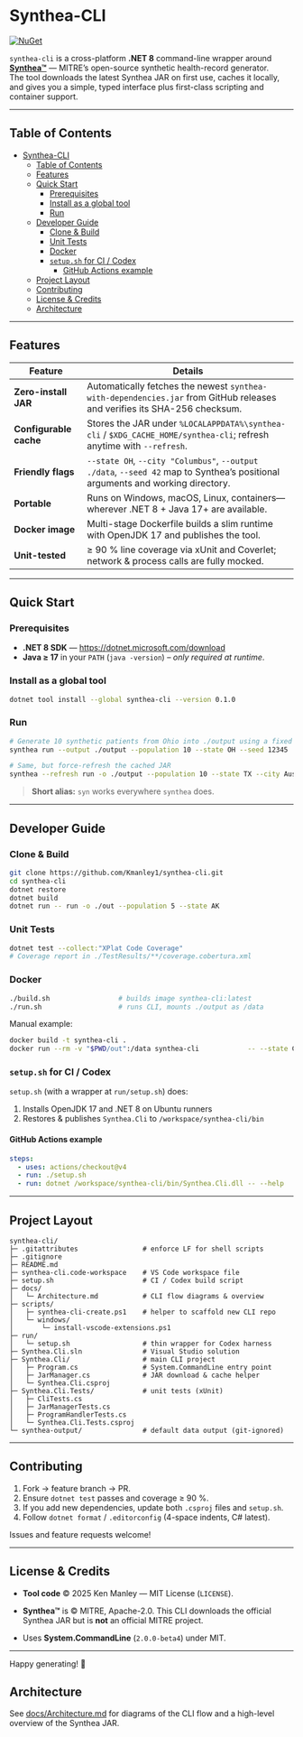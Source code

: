 # Synthea-CLI

[![NuGet](https://img.shields.io/nuget/v/synthea-cli.svg)](https://www.nuget.org/packages/synthea-cli/)

`synthea-cli` is a cross-platform **.NET 8** command-line wrapper around **[Synthea™](https://github.com/synthetichealth/synthea)** — MITRE’s open-source synthetic health-record generator.  
The tool downloads the latest Synthea JAR on first use, caches it locally, and gives you a simple, typed interface plus first-class scripting and container support.

---

## Table of Contents

- [Synthea-CLI](#synthea-cli)
  - [Table of Contents](#table-of-contents)
  - [Features](#features)
  - [Quick Start](#quick-start)
    - [Prerequisites](#prerequisites)
    - [Install as a global tool](#install-as-a-global-tool)
    - [Run](#run)
  - [Developer Guide](#developer-guide)
    - [Clone \& Build](#clone--build)
    - [Unit Tests](#unit-tests)
    - [Docker](#docker)
    - [`setup.sh` for CI / Codex](#setupsh-for-ci--codex)
      - [GitHub Actions example](#github-actions-example)
  - [Project Layout](#project-layout)
  - [Contributing](#contributing)
  - [License \& Credits](#license--credits)
  - [Architecture](#architecture)

---

## Features

| Feature | Details |
|---------|---------|
| **Zero-install JAR** | Automatically fetches the newest `synthea-with-dependencies.jar` from GitHub releases and verifies its SHA-256 checksum. |
| **Configurable cache** | Stores the JAR under `%LOCALAPPDATA%\synthea-cli` / `$XDG_CACHE_HOME/synthea-cli`; refresh anytime with `--refresh`. |
| **Friendly flags** | `--state OH`, `--city "Columbus"`, `--output ./data`, `--seed 42` map to Synthea’s positional arguments and working directory. |
| **Portable** | Runs on Windows, macOS, Linux, containers—wherever .NET 8 + Java 17+ are available. |
| **Docker image** | Multi-stage Dockerfile builds a slim runtime with OpenJDK 17 and publishes the tool. |
| **Unit-tested** | ≥ 90 % line coverage via xUnit and Coverlet; network & process calls are fully mocked. |

---

## Quick Start

### Prerequisites

- **.NET 8 SDK** — <https://dotnet.microsoft.com/download>  
- **Java ≥ 17** in your `PATH` (`java -version`) – *only required at runtime*.

### Install as a global tool

```bash
dotnet tool install --global synthea-cli --version 0.1.0
```

### Run

```bash
# Generate 10 synthetic patients from Ohio into ./output using a fixed seed
synthea run --output ./output --population 10 --state OH --seed 12345

# Same, but force-refresh the cached JAR
synthea --refresh run -o ./output --population 10 --state TX --city Austin
```

> **Short alias:** `syn` works everywhere `synthea` does.

---

## Developer Guide

### Clone & Build

```bash
git clone https://github.com/Kmanley1/synthea-cli.git
cd synthea-cli
dotnet restore
dotnet build
dotnet run -- run -o ./out --population 5 --state AK
```

### Unit Tests

```bash
dotnet test --collect:"XPlat Code Coverage"
# Coverage report in ./TestResults/**/coverage.cobertura.xml
```

### Docker

```bash
./build.sh                 # builds image synthea-cli:latest
./run.sh                   # runs CLI, mounts ./output as /data
```

Manual example:

```bash
docker build -t synthea-cli .
docker run --rm -v "$PWD/out":/data synthea-cli            -- --state CA --population 100            # args after --
```

### `setup.sh` for CI / Codex

`setup.sh` (with a wrapper at `run/setup.sh`) does:

1. Installs OpenJDK 17 and .NET 8 on Ubuntu runners  
2. Restores & publishes `Synthea.Cli` to `/workspace/synthea-cli/bin`

#### GitHub Actions example

```yaml
steps:
  - uses: actions/checkout@v4
  - run: ./setup.sh
  - run: dotnet /workspace/synthea-cli/bin/Synthea.Cli.dll -- --help
```

---

## Project Layout

```text
synthea-cli/
├─ .gitattributes                # enforce LF for shell scripts
├─ .gitignore
├─ README.md
├─ synthea-cli.code-workspace    # VS Code workspace file
├─ setup.sh                      # CI / Codex build script
├─ docs/
│   └─ Architecture.md           # CLI flow diagrams & overview
├─ scripts/
│   ├─ synthea-cli-create.ps1    # helper to scaffold new CLI repo
│   └─ windows/
│       └─ install-vscode-extensions.ps1
├─ run/
│   └─ setup.sh                  # thin wrapper for Codex harness
├─ Synthea.Cli.sln               # Visual Studio solution
├─ Synthea.Cli/                  # main CLI project
│   ├─ Program.cs                # System.CommandLine entry point
│   ├─ JarManager.cs             # JAR download & cache helper
│   └─ Synthea.Cli.csproj
├─ Synthea.Cli.Tests/            # unit tests (xUnit)
│   ├─ CliTests.cs
│   ├─ JarManagerTests.cs
│   ├─ ProgramHandlerTests.cs
│   └─ Synthea.Cli.Tests.csproj
└─ synthea-output/               # default data output (git-ignored)
```

---

## Contributing

1. Fork → feature branch → PR.  
2. Ensure `dotnet test` passes and coverage ≥ 90 %.  
3. If you add new dependencies, update both `.csproj` files and `setup.sh`.  
4. Follow `dotnet format` / `.editorconfig` (4-space indents, C# latest).

Issues and feature requests welcome!

---

## License & Credits

- **Tool code** © 2025 Ken Manley — MIT License (`LICENSE`).  

- **Synthea™** is © MITRE, Apache-2.0. This CLI downloads the official Synthea JAR but is **not** an official MITRE project.  
- Uses **System.CommandLine** (`2.0.0-beta4`) under MIT.

---

Happy generating! 🎉

## Architecture

See [docs/Architecture.md](docs/Architecture.md) for diagrams of the CLI flow and a high-level overview of the Synthea JAR.
